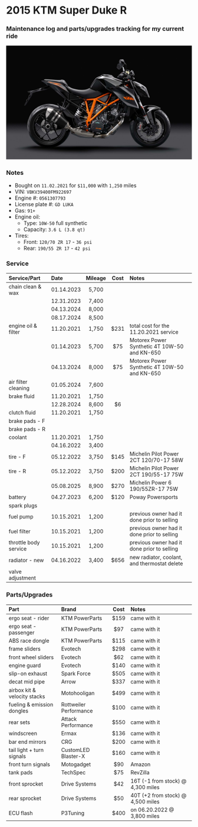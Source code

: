 # 2015 KTM Super Duke R


### Maintenance log and parts/upgrades tracking for my current ride

![](/pic.jpg)


### Notes
- Bought on `11.02.2021` for `$11,000` with `1,250` miles
- VIN: `VBKV39400FM922697`
- Engine #: `0561307793`
- License plate #: `GD LUKA`
- Gas: `91+`
- Engine oil:
  - Type: `10W-50` full synthetic
  - Capacity: `3.6 L (3.8 qt)`
- Tires:
  - Front: `120/70 ZR 17` - `36 psi`
  - Rear:  `190/55 ZR 17` - `42 psi`


### Service

| Service/Part                 | Date       | Mileage    | Cost       | Notes                                             |
| :--------------------------- | :--------- | :--------: | :--------: | :------------------------------------------------ |
| chain clean & wax            | 01.14.2023 |  5,700     |            |                                                   |
|                              | 12.31.2023 |  7,400     |            |                                                   |
|                              | 04.13.2024 |  8,000     |            |                                                   |
|                              | 08.17.2024 |  8,500     |            |                                                   |
| engine oil & filter          | 11.20.2021 |  1,750     | $231       | total cost for the 11.20.2021 service             |
|                              | 01.14.2023 |  5,700     | $75        | Motorex Power Synthetic 4T 10W-50 and KN-650      |
|                              | 04.13.2024 |  8,000     | $75        | Motorex Power Synthetic 4T 10W-50 and KN-650      |
| air filter cleaning          | 01.05.2024 |  7,600     |            |                                                   |
| brake fluid                  | 11.20.2021 |  1,750     |            |                                                   |
|                              | 12.28.2024 |  8,600     | $6         |                                                   |
| clutch fluid                 | 11.20.2021 |  1,750     |            |                                                   |
| brake pads - F               |            |            |            |                                                   |
| brake pads - R               |            |            |            |                                                   |
| coolant                      | 11.20.2021 |  1,750     |            |                                                   |
|                              | 04.16.2022 |  3,400     |            |                                                   |
| tire - F                     | 05.12.2022 |  3,750     | $145       | Michelin Pilot Power 2CT 120/70-17 58W            |
| tire - R                     | 05.12.2022 |  3,750     | $200       | Michelin Pilot Power 2CT 190/55-17 75W            |
|                              | 05.08.2025 |  8,900     | $270       | Michelin Power 6 190/55ZR-17 75W                  |
| battery                      | 04.27.2023 |  6,200     | $120       | Poway Powersports                                 |
| spark plugs                  |            |            |            |                                                   |
| fuel pump                    | 10.15.2021 |  1,200     |            | previous owner had it done prior to selling       |
| fuel filter                  | 10.15.2021 |  1,200     |            | previous owner had it done prior to selling       |
| throttle body service        | 10.15.2021 |  1,200     |            | previous owner had it done prior to selling       |
| radiator - new               | 04.16.2022 |  3,400     | $656       | new radiator, coolant, and thermostat delete      |
| valve adjustment             |            |            |            |                                                   |


### Parts/Upgrades

| Part                         | Brand                   | Cost       | Notes                                             |
| :--------------------------- | :---------------------- | :--------: | :------------------------------------------------ |
| ergo seat - rider            | KTM PowerParts          | $159       | came with it                                      |
| ergo seat - passenger        | KTM PowerParts          | $97        | came with it                                      |
| ABS race dongle              | KTM PowerParts          | $115       | came with it                                      |
| frame sliders                | Evotech                 | $298       | came with it                                      |
| front wheel sliders          | Evotech                 | $62        | came with it                                      |
| engine guard                 | Evotech                 | $140       | came with it                                      |
| slip-on exhaust              | Spark Force             | $505       | came with it                                      |
| decat mid pipe               | Arrow                   | $337       | came with it                                      |
| airbox kit & velocity stacks | Motohooligan            | $499       | came with it                                      |
| fueling & emission dongles   | Rottweiler Performance  | $100       | came with it                                      |
| rear sets                    | Attack Performance      | $550       | came with it                                      |
| windscreen                   | Ermax                   | $136       | came with it                                      |
| bar end mirrors              | CRG                     | $200       | came with it                                      |
| tail light + turn signals    | CustomLED Blaster-X     | $160       | came with it                                      |
| front turn signals           | Motogadget              | $90        | Amazon                                            |
| tank pads                    | TechSpec                | $75        | RevZilla                                          |
| front sprocket               | Drive Systems           | $42        | 16T (-1 from stock) @ 4,300 miles                 |
| rear  sprocket               | Drive Systems           | $50        | 40T (+2 from stock) @ 4,500 miles                 |
| ECU flash                    | P3Tuning                | $400       | on 06.20.2022 @ 3,800 miles                       |
